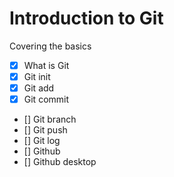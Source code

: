 # Introduction to Git

Covering the basics

- [x] What is Git
- [x] Git init
- [x] Git add
- [x] Git commit
- [] Git branch
- [] Git push
- [] Git log
- [] Github
- [] Github desktop